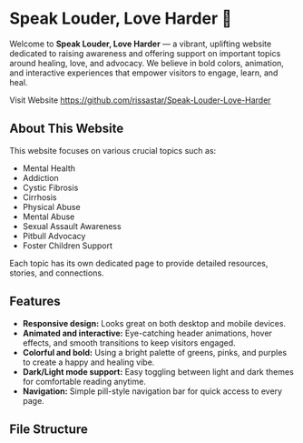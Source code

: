 # Speak Louder, Love Harder 🌟

Welcome to **Speak Louder, Love Harder** — a vibrant, uplifting website dedicated to raising awareness and offering support on important topics around healing, love, and advocacy. We believe in bold colors, animation, and interactive experiences that empower visitors to engage, learn, and heal.

Visit Website 
https://github.com/rissastar/Speak-Louder-Love-Harder

## About This Website

This website focuses on various crucial topics such as:

- Mental Health  
- Addiction  
- Cystic Fibrosis  
- Cirrhosis  
- Physical Abuse  
- Mental Abuse  
- Sexual Assault Awareness  
- Pitbull Advocacy  
- Foster Children Support  

Each topic has its own dedicated page to provide detailed resources, stories, and connections.

## Features

- **Responsive design:** Looks great on both desktop and mobile devices.  
- **Animated and interactive:** Eye-catching header animations, hover effects, and smooth transitions to keep visitors engaged.  
- **Colorful and bold:** Using a bright palette of greens, pinks, and purples to create a happy and healing vibe.  
- **Dark/Light mode support:** Easy toggling between light and dark themes for comfortable reading anytime.  
- **Navigation:** Simple pill-style navigation bar for quick access to every page.  

## File Structure